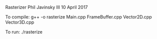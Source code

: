 Rasterizer
Phil Javinsky III
10 April 2017

To compile:
g++ -o rasterize Main.cpp FrameBuffer.cpp Vector2D.cpp Vector3D.cpp

To run:
./rasterize
